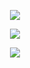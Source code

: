 <p align="center"><img src="https://imgur.com/SSqlnTP.png"/></p>
<p align="center">
  <img src="https://imgur.com/eNyg8zK.png"/>
</p>

<p align="center"><img src="https://imgur.com/SSqlnTP.png"/></p>


